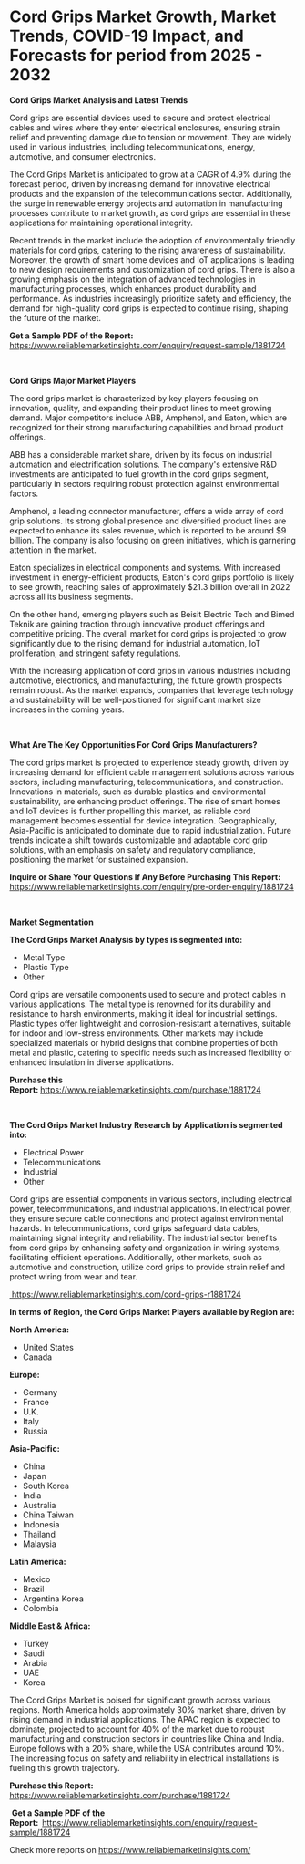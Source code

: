 <p><h1>Cord Grips Market Growth, Market Trends, COVID-19 Impact, and Forecasts for period from 2025 - 2032</h1></p><p><strong>Cord Grips Market Analysis and Latest Trends</strong></p>
<p><p>Cord grips are essential devices used to secure and protect electrical cables and wires where they enter electrical enclosures, ensuring strain relief and preventing damage due to tension or movement. They are widely used in various industries, including telecommunications, energy, automotive, and consumer electronics. </p><p>The Cord Grips Market is anticipated to grow at a CAGR of 4.9% during the forecast period, driven by increasing demand for innovative electrical products and the expansion of the telecommunications sector. Additionally, the surge in renewable energy projects and automation in manufacturing processes contribute to market growth, as cord grips are essential in these applications for maintaining operational integrity.</p><p>Recent trends in the market include the adoption of environmentally friendly materials for cord grips, catering to the rising awareness of sustainability. Moreover, the growth of smart home devices and IoT applications is leading to new design requirements and customization of cord grips. There is also a growing emphasis on the integration of advanced technologies in manufacturing processes, which enhances product durability and performance. As industries increasingly prioritize safety and efficiency, the demand for high-quality cord grips is expected to continue rising, shaping the future of the market.</p></p>
<p><strong>Get a Sample PDF of the Report:&nbsp;</strong> <a href="https://www.reliablemarketinsights.com/enquiry/request-sample/1881724?utm_campaign=2390&utm_medium=2&utm_source=Github&utm_content=ia&utm_term=11022025&utm_id=cord-grips">https://www.reliablemarketinsights.com/enquiry/request-sample/1881724</a></p>
<p>&nbsp;</p>
<p><strong>Cord Grips Major Market Players</strong></p>
<p><p>The cord grips market is characterized by key players focusing on innovation, quality, and expanding their product lines to meet growing demand. Major competitors include ABB, Amphenol, and Eaton, which are recognized for their strong manufacturing capabilities and broad product offerings. </p><p>ABB has a considerable market share, driven by its focus on industrial automation and electrification solutions. The company's extensive R&D investments are anticipated to fuel growth in the cord grips segment, particularly in sectors requiring robust protection against environmental factors.</p><p>Amphenol, a leading connector manufacturer, offers a wide array of cord grip solutions. Its strong global presence and diversified product lines are expected to enhance its sales revenue, which is reported to be around $9 billion. The company is also focusing on green initiatives, which is garnering attention in the market.</p><p>Eaton specializes in electrical components and systems. With increased investment in energy-efficient products, Eaton's cord grips portfolio is likely to see growth, reaching sales of approximately $21.3 billion overall in 2022 across all its business segments.</p><p>On the other hand, emerging players such as Beisit Electric Tech and Bimed Teknik are gaining traction through innovative product offerings and competitive pricing. The overall market for cord grips is projected to grow significantly due to the rising demand for industrial automation, IoT proliferation, and stringent safety regulations.</p><p>With the increasing application of cord grips in various industries including automotive, electronics, and manufacturing, the future growth prospects remain robust. As the market expands, companies that leverage technology and sustainability will be well-positioned for significant market size increases in the coming years.</p></p>
<p>&nbsp;</p>
<p><strong>What Are The Key Opportunities For Cord Grips Manufacturers?</strong></p>
<p><p>The cord grips market is projected to experience steady growth, driven by increasing demand for efficient cable management solutions across various sectors, including manufacturing, telecommunications, and construction. Innovations in materials, such as durable plastics and environmental sustainability, are enhancing product offerings. The rise of smart homes and IoT devices is further propelling this market, as reliable cord management becomes essential for device integration. Geographically, Asia-Pacific is anticipated to dominate due to rapid industrialization. Future trends indicate a shift towards customizable and adaptable cord grip solutions, with an emphasis on safety and regulatory compliance, positioning the market for sustained expansion.</p></p>
<p><strong>Inquire or Share Your Questions If Any Before Purchasing This Report:</strong> <a href="https://www.reliablemarketinsights.com/enquiry/pre-order-enquiry/1881724?utm_campaign=2390&utm_medium=2&utm_source=Github&utm_content=ia&utm_term=11022025&utm_id=cord-grips">https://www.reliablemarketinsights.com/enquiry/pre-order-enquiry/1881724</a></p>
<p>&nbsp;</p>
<p><strong>Market Segmentation</strong></p>
<p><strong>The Cord Grips Market Analysis by types is segmented into:</strong></p>
<p><ul><li>Metal Type</li><li>Plastic Type</li><li>Other</li></ul></p>
<p><p>Cord grips are versatile components used to secure and protect cables in various applications. The metal type is renowned for its durability and resistance to harsh environments, making it ideal for industrial settings. Plastic types offer lightweight and corrosion-resistant alternatives, suitable for indoor and low-stress environments. Other markets may include specialized materials or hybrid designs that combine properties of both metal and plastic, catering to specific needs such as increased flexibility or enhanced insulation in diverse applications.</p></p>
<p><strong>Purchase this Report:&nbsp;</strong><a href="https://www.reliablemarketinsights.com/purchase/1881724?utm_campaign=2390&utm_medium=2&utm_source=Github&utm_content=ia&utm_term=11022025&utm_id=cord-grips">https://www.reliablemarketinsights.com/purchase/1881724</a></p>
<p>&nbsp;</p>
<p><strong>The Cord Grips Market Industry Research by Application is segmented into:</strong></p>
<p><ul><li>Electrical Power</li><li>Telecommunications</li><li>Industrial</li><li>Other</li></ul></p>
<p><p>Cord grips are essential components in various sectors, including electrical power, telecommunications, and industrial applications. In electrical power, they ensure secure cable connections and protect against environmental hazards. In telecommunications, cord grips safeguard data cables, maintaining signal integrity and reliability. The industrial sector benefits from cord grips by enhancing safety and organization in wiring systems, facilitating efficient operations. Additionally, other markets, such as automotive and construction, utilize cord grips to provide strain relief and protect wiring from wear and tear.</p></p>
<p><a href="https://www.reliablemarketinsights.com/cord-grips-r1881724?utm_campaign=2390&utm_medium=2&utm_source=Github&utm_content=ia&utm_term=11022025&utm_id=cord-grips">&nbsp;https://www.reliablemarketinsights.com/cord-grips-r1881724</a></p>
<p><strong>In terms of Region, the Cord Grips Market Players available by Region are:</strong></p>
<p>
    <p> <strong> North America: </strong>
        <ul>
            <li>United States</li>
            <li>Canada</li>
        </ul>
        </p> 
    <p> <strong> Europe: </strong>
        <ul>
            <li>Germany</li>
            <li>France</li>
            <li>U.K.</li>
            <li>Italy</li>
            <li>Russia</li>
        </ul>
        </p> 
    <p> <strong> Asia-Pacific: </strong>
        <ul>
            <li>China</li>
            <li>Japan</li>
            <li>South Korea</li>
            <li>India</li>
            <li>Australia</li>
            <li>China Taiwan</li>
            <li>Indonesia</li>
            <li>Thailand</li>
            <li>Malaysia</li>
        </ul>
        </p> 
    <p> <strong> Latin America: </strong>
        <ul>
            <li>Mexico</li>
            <li>Brazil</li>
            <li>Argentina Korea</li>
            <li>Colombia</li>
        </ul>
        </p> 
    <p> <strong> Middle East & Africa: </strong>
        <ul>
            <li>Turkey</li>
            <li>Saudi</li>
            <li>Arabia</li>
            <li>UAE</li>
            <li>Korea</li>
        </ul>
    </p>
    </p>
<p><p>The Cord Grips Market is poised for significant growth across various regions. North America holds approximately 30% market share, driven by rising demand in industrial applications. The APAC region is expected to dominate, projected to account for 40% of the market due to robust manufacturing and construction sectors in countries like China and India. Europe follows with a 20% share, while the USA contributes around 10%. The increasing focus on safety and reliability in electrical installations is fueling this growth trajectory.</p></p>
<p><strong>Purchase this Report: </strong><a href="https://www.reliablemarketinsights.com/purchase/1881724?utm_campaign=2390&utm_medium=2&utm_source=Github&utm_content=ia&utm_term=11022025&utm_id=cord-grips">https://www.reliablemarketinsights.com/purchase/1881724</a></p>
<p>&nbsp;<strong>Get a Sample PDF of the Report:&nbsp;&nbsp;</strong><a href="https://www.reliablemarketinsights.com/enquiry/request-sample/1881724?utm_campaign=2390&utm_medium=2&utm_source=Github&utm_content=ia&utm_term=11022025&utm_id=cord-grips">https://www.reliablemarketinsights.com/enquiry/request-sample/1881724</a></p>
<p><strong></strong></p>
<p>Check more reports on <a href="https://www.reliablemarketinsights.com/?utm_campaign=2390&utm_medium=2&utm_source=Github&utm_content=ia&utm_term=11022025&utm_id=cord-grips">https://www.reliablemarketinsights.com/</a></p>